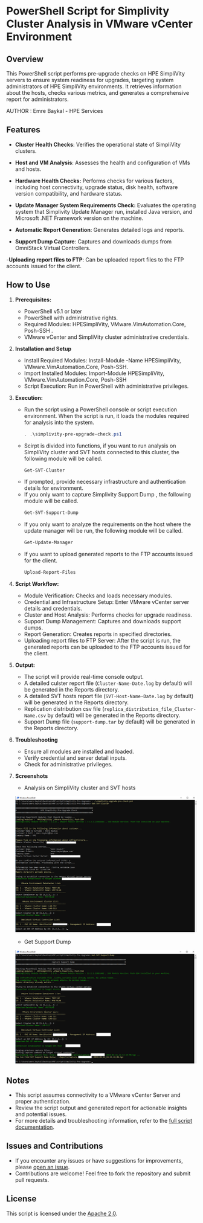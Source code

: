 # PowerShell Script for Simplivity Cluster Analysis in VMware vCenter Environment

## Overview

This PowerShell script performs pre-upgrade checks on HPE SimpliVity servers to ensure system readiness for upgrades, targeting system administrators of HPE SimpliVity environments. It retrieves information about the hosts, checks various metrics, and generates a comprehensive report for administrators.

AUTHOR  : Emre Baykal - HPE Services

## Features

- **Cluster Health Checks**: Verifies the operational state of SimpliVity clusters.

- **Host and VM Analysis**: Assesses the health and configuration of VMs and hosts.

- **Hardware Health Checks:** Performs checks for various factors, including host connectivity, upgrade status, disk health, software version compatibility, and hardware status.

- **Update Manager System Requirements Check:** Evaluates the operating system that Simplivity Update Manager run, installed Java version, and Microsoft .NET Framework version on the machine.

- **Automatic Report Generation**: Generates detailed logs and reports.

- **Support Dump Capture**: Captures and downloads dumps from OmniStack Virtual Controllers.

-**Uploading report files to FTP**: Can be uploaded report files to the FTP accounts issued for the client.

## How to Use

1. **Prerequisites:**
   - PowerShell v5.1 or later
   - PowerShell with administrative rights.
   - Required Modules: HPESimpliVity, VMware.VimAutomation.Core, Posh-SSH .
   - VMware vCenter and SimpliVity cluster administrative credentials.

2. **Installation and Setup**
   - Install Required Modules: Install-Module -Name HPESimpliVity, VMware.VimAutomation.Core, Posh-SSH.
   - Import Installed Modules: Import-Module HPESimpliVity, VMware.VimAutomation.Core, Posh-SSH
   - Script Execution: Run in PowerShell with administrative privileges.

3. **Execution:**
   - Run the script using a PowerShell console or script execution environment. When the script is run, it loads the modules required for analysis into the system.
     ```powershell
     . .\simplivity-pre-upgrade-check.ps1
     ```
   - Scirpt is divided into functions, if you want to run analysis on SimpliVity cluster and SVT hosts connected to this cluster, the following module will be called.
     ```powershell
     Get-SVT-Cluster
     ```
   - If prompted, provide necessary infrastructure and authentication details for environment.
   - If you only want to capture Simplivity Support Dump , the following module will be called.
     ```powershell
     Get-SVT-Support-Dump
     ``` 
   - If you only want to analyze the requirements on the host where the update manager will be run, the following module will be called.
     ```powershell
     Get-Update-Manager
     ``` 
   - If you  want to upload generated reports to the FTP accounts issued for the client.
     ```powershell
     Upload-Report-Files
     ``` 

4. **Script Workflow:**
   - Module Verification: Checks and loads necessary modules.
   - Credential and Infrastructure Setup: Enter VMware vCenter server details and credentials.
   - Cluster and Host Analysis: Performs checks for upgrade readiness.
   - Support Dump Management: Captures and downloads support dumps.
   - Report Generation: Creates reports in specified directories.
   - Uploading report files to FTP Server: After the script is run, the generated reports can be uploaded to the FTP accounts issued for the client.

5. **Output:**
   - The script will provide real-time console output.
   - A detailed culster report file (`Cluster-Name-Date.log` by default) will be generated in the Reports directory.
   - A detailed SVT hosts report file (`SVT-Host-Name-Date.log` by default) will be generated in the Reports directory.
   - Replication distribution csv file (`replica_distribution_file_Cluster-Name.csv` by default) will be generated in the Reports directory.
   - Support Dump file (`support-dump.tar` by default) will be generated in the Reports directory.

6. **Troubleshooting**
   - Ensure all modules are installed and loaded.
   - Verify credential and server detail inputs.
   - Check for administrative privileges.

6. **Screenshots**
   - Analysis on SimpliVity cluster and SVT hosts

   ![Alt text](cluster.png)

   - Get Support Dump

   ![Alt text](support.png)

## Notes
  
- This script assumes connectivity to a VMware vCenter Server and proper authentication.
- Review the script output and generated report for actionable insights and potential issues.
- For more details and troubleshooting information, refer to the [full script documentation](https://github.com/emrbaykal/PowerShell/blob/main/README.md).

## Issues and Contributions

- If you encounter any issues or have suggestions for improvements, please [open an issue](https://github.com/emrbaykal/PowerShell/issues).
- Contributions are welcome! Feel free to fork the repository and submit pull requests.

## License

This script is licensed under the [Apache 2.0](LICENSE).
